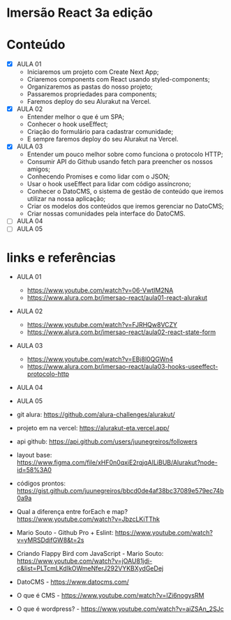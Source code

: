 # Imersão React 3a edição



# Conteúdo

- [x] AULA 01
  - Iniciaremos um projeto com Create Next App;
  - Criaremos components com React usando styled-components;
  - Organizaremos as pastas do nosso projeto;
  - Passaremos propriedades para components;
  - Faremos deploy do seu Alurakut na Vercel.
- [x] AULA 02
  - Entender melhor o que é um SPA;
  - Conhecer o hook useEffect;
  - Criação do formulário para cadastrar comunidade;
  - E sempre faremos deploy do seu Alurakut na Vercel.
- [x] AULA 03
  - Entender um pouco melhor sobre como funciona o protocolo HTTP;
  - Consumir API do Github usando fetch para preencher os nossos amigos;
  - Conhecendo Promises e como lidar com o JSON;
  - Usar o hook useEffect para lidar com código assíncrono;
  - Conhecer o DatoCMS, o sistema de gestão de conteúdo que iremos utilizar na nossa aplicação;
  - Criar os modelos dos conteúdos que iremos gerenciar no DatoCMS;
  - Criar nossas comunidades pela interface do DatoCMS.
- [ ] AULA 04
- [ ] AULA 05
  
# links e referências
- AULA 01
  - https://www.youtube.com/watch?v=06-VwtIM2NA
  - https://www.alura.com.br/imersao-react/aula01-react-alurakut
- AULA 02
  - https://www.youtube.com/watch?v=FJRHQw8VCZY
  - https://www.alura.com.br/imersao-react/aula02-react-state-form
- AULA 03
  - https://www.youtube.com/watch?v=EBj8l0QGWn4
  - https://www.alura.com.br/imersao-react/aula03-hooks-useeffect-protocolo-http
- AULA 04
- AULA 05

- git alura: https://github.com/alura-challenges/alurakut/
- projeto em na vercel: https://alurakut-eta.vercel.app/
- api github: https://api.github.com/users/juunegreiros/followers
- layout base: https://www.figma.com/file/xHF0n0qxiE2rqjqAILiBUB/Alurakut?node-id=58%3A0
- códigos prontos: https://gist.github.com/juunegreiros/bbcd0de4af38bc37089e579ec74b0a9a
- Qual a diferença entre forEach e map? https://www.youtube.com/watch?v=JbzcLKiTThk
- Mario Souto - Github Pro + Eslint: https://www.youtube.com/watch?v=yMRSDdifGW8&t=2s
- Criando Flappy Bird com JavaScript - Mario Souto: https://www.youtube.com/watch?v=jOAU81jdi-c&list=PLTcmLKdIkOWmeNferJ292VYKBXydGeDej
- DatoCMS - https://www.datocms.com/
- O que é CMS - https://www.youtube.com/watch?v=IZi6nogysRM
- O que é wordpress? - https://www.youtube.com/watch?v=aiZSAn_2SJc
